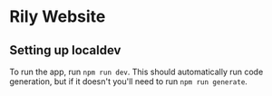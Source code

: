 # Rily Website

## Setting up localdev

To run the app, run `npm run dev`. This should automatically run code generation, but if it doesn't you'll need to run `npm run generate`.

